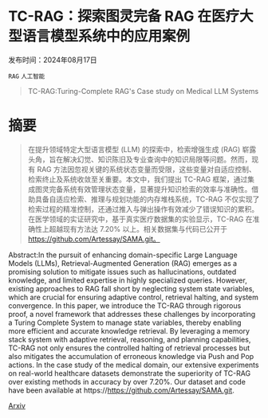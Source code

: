 # TC-RAG：探索图灵完备 RAG 在医疗大型语言模型系统中的应用案例

发布时间：2024年08月17日

`RAG` `人工智能`

> TC-RAG:Turing-Complete RAG's Case study on Medical LLM Systems

# 摘要

> 在提升领域特定大型语言模型 (LLM) 的探索中，检索增强生成 (RAG) 崭露头角，旨在解决幻觉、知识陈旧及专业查询中的知识局限等问题。然而，现有 RAG 方法因忽视关键的系统状态变量而受限，这些变量对自适应控制、检索终止及系统收敛至关重要。本文中，我们提出 TC-RAG 框架，通过集成图灵完备系统有效管理状态变量，显著提升知识检索的效率与准确性。借助具备自适应检索、推理与规划功能的内存堆栈系统，TC-RAG 不仅实现了检索过程的精准控制，还通过推入与弹出操作有效减少了错误知识的累积。在医学领域的实证研究中，基于真实医疗数据集的实验显示，TC-RAG 在准确性上超越现有方法达 7.20% 以上。相关数据集与代码已公开于 https://github.com/Artessay/SAMA.git。

> 
Abstract:In the pursuit of enhancing domain-specific Large Language Models (LLMs), Retrieval-Augmented Generation (RAG) emerges as a promising solution to mitigate issues such as hallucinations, outdated knowledge, and limited expertise in highly specialized queries. However, existing approaches to RAG fall short by neglecting system state variables, which are crucial for ensuring adaptive control, retrieval halting, and system convergence. In this paper, we introduce the TC-RAG through rigorous proof, a novel framework that addresses these challenges by incorporating a Turing Complete System to manage state variables, thereby enabling more efficient and accurate knowledge retrieval. By leveraging a memory stack system with adaptive retrieval, reasoning, and planning capabilities, TC-RAG not only ensures the controlled halting of retrieval processes but also mitigates the accumulation of erroneous knowledge via Push and Pop actions. In the case study of the medical domain, our extensive experiments on real-world healthcare datasets demonstrate the superiority of TC-RAG over existing methods in accuracy by over 7.20\%. Our dataset and code have been available at https://https://github.com/Artessay/SAMA.git.
    

[Arxiv](https://arxiv.org/pdf/2408.09199)